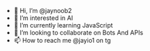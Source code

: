 - 👋 Hi, I’m @jaynoob2
- 👀 I’m interested in AI
- 🌱 I’m currently learning JavaScript
- 💞️ I’m looking to collaborate on Bots And APIs
- 📫 How to reach me @jayio1 on tg

